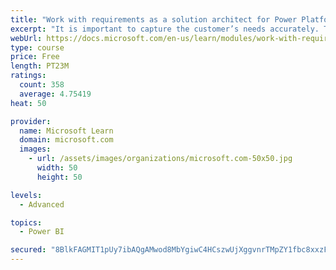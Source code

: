 ```yaml
---
title: "Work with requirements as a solution architect for Power Platform and Dynamics 365"
excerpt: "It is important to capture the customer’s needs accurately. This module explains how to capture requirements and identify functional and non-functional items."
webUrl: https://docs.microsoft.com/en-us/learn/modules/work-with-requirements/
type: course
price: Free
length: PT23M
ratings:
  count: 358
  average: 4.75419
heat: 50

provider:
  name: Microsoft Learn
  domain: microsoft.com
  images:
    - url: /assets/images/organizations/microsoft.com-50x50.jpg
      width: 50
      height: 50

levels:
  - Advanced

topics:
  - Power BI

secured: "8BlkFAGMIT1pUy7ibAQgAMwod8MbYgiwC4HCszwUjXggvnrTMpZY1fbc8xxzFFQLdsYMRy1Lo35b0blAUOMBzv3ZRjx5B5oeFNoc44yW75veKCUFHR5Kc2K4USwV4lvKelpUL2HoD1YgnVU+8vvX2Il9QY6K0Xyfhw9Y/mEv+i39j2//ZNMNOoqtJmYx6xcavlQ3PMZKpuj2ZhYpcotrW6WVObv53THsvQA0QFlM1YrmhP7HnsWy6TAQEv75xpD7h/Q2789K5SIw0hOWQBUBhtnOxUoyk1Jd4W/sdfVT4TY3lxJ7hpq8qQ4d1ZaM5hpuGxcYJRv+z1POUG6NcOK/b9n2RkiVZCHdEwhMxlQKiR7Wll99XIZiy0qIXCn4VKd63Vk5S0zLCXI+0mIFfnM229SGs8XvHOBsb1I1D8aURaE=;elhKCkRSx0CIGv2BKWJLMA=="
---
```


